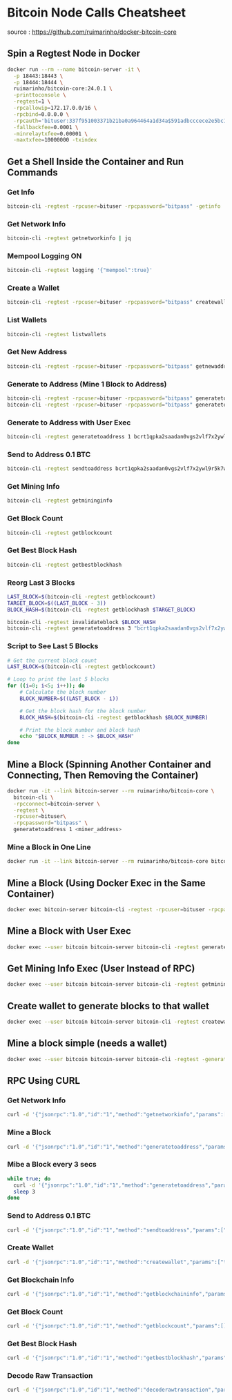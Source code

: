# Bitcoin Node Calls Cheatsheet
source : https://github.com/ruimarinho/docker-bitcoin-core

## Spin a Regtest Node in Docker

```bash
docker run --rm --name bitcoin-server -it \
  -p 18443:18443 \
  -p 18444:18444 \
  ruimarinho/bitcoin-core:24.0.1 \
  -printtoconsole \
  -regtest=1 \
  -rpcallowip=172.17.0.0/16 \
  -rpcbind=0.0.0.0 \
  -rpcauth='bituser:337f951003371b21ba0a964464a1d34a$591adbcccece2e5bc1fdd8426c3aa9441a8a6c5cf0fa9a3ed6f7f53029e76130' \
  -fallbackfee=0.0001 \
  -minrelaytxfee=0.00001 \
  -maxtxfee=10000000 -txindex
```

## Get a Shell Inside the Container and Run Commands

### Get Info
```bash
bitcoin-cli -regtest -rpcuser=bituser -rpcpassword="bitpass" -getinfo
```

### Get Network Info
```bash
bitcoin-cli -regtest getnetworkinfo | jq
```

### Mempool Logging ON
```bash
bitcoin-cli -regtest logging '{"mempool":true}'
```

### Create a Wallet
```bash
bitcoin-cli -regtest -rpcuser=bituser -rpcpassword="bitpass" createwallet wallet_test
```

### List Wallets
```bash
bitcoin-cli -regtest listwallets
```

### Get New Address
```bash
bitcoin-cli -regtest -rpcuser=bituser -rpcpassword="bitpass" getnewaddress
```

### Generate to Address (Mine 1 Block to Address)
```bash
bitcoin-cli -regtest -rpcuser=bituser -rpcpassword="bitpass" generatetoaddress <NUM_BLOCKS> <ADDRESS>
bitcoin-cli -regtest -rpcuser=bituser -rpcpassword="bitpass" generatetoaddress 1 bcrt1qpka2saadan0vgs2vlf7x2ywl9r5k7wu3yfa83y
```

### Generate to Address with User Exec
```bash
bitcoin-cli -regtest generatetoaddress 1 bcrt1qpka2saadan0vgs2vlf7x2ywl9r5k7wu3yfa83y
```

### Send to Address 0.1 BTC
```bash
bitcoin-cli -regtest sendtoaddress bcrt1qpka2saadan0vgs2vlf7x2ywl9r5k7wu3yfa83y 0.1
```

### Get Mining Info
```bash
bitcoin-cli -regtest getmininginfo
```

### Get Block Count
```bash
bitcoin-cli -regtest getblockcount
```

### Get Best Block Hash
```bash
bitcoin-cli -regtest getbestblockhash
```

### Reorg Last 3 Blocks
```bash
LAST_BLOCK=$(bitcoin-cli -regtest getblockcount)
TARGET_BLOCK=$((LAST_BLOCK - 3))
BLOCK_HASH=$(bitcoin-cli -regtest getblockhash $TARGET_BLOCK)

bitcoin-cli -regtest invalidateblock $BLOCK_HASH
bitcoin-cli -regtest generatetoaddress 3 "bcrt1qpka2saadan0vgs2vlf7x2ywl9r5k7wu3yfa83y"
```

### Script to See Last 5 Blocks
```bash
# Get the current block count
LAST_BLOCK=$(bitcoin-cli -regtest getblockcount)

# Loop to print the last 5 blocks
for ((i=0; i<5; i++)); do
    # Calculate the block number
    BLOCK_NUMBER=$((LAST_BLOCK - i))

    # Get the block hash for the block number
    BLOCK_HASH=$(bitcoin-cli -regtest getblockhash $BLOCK_NUMBER)

    # Print the block number and block hash
    echo "$BLOCK_NUMBER : -> $BLOCK_HASH"
done
```

## Mine a Block (Spinning Another Container and Connecting, Then Removing the Container)
```bash
docker run -it --link bitcoin-server --rm ruimarinho/bitcoin-core \
  bitcoin-cli \
  -rpcconnect=bitcoin-server \
  -regtest \
  -rpcuser=bituser\
  -rpcpassword="bitpass" \
  generatetoaddress 1 <miner_address>
```

### Mine a Block in One Line
```bash
docker run -it --link bitcoin-server --rm ruimarinho/bitcoin-core bitcoin-cli -rpcconnect=bitcoin-server -regtest -rpcuser=bituser -rpcpassword="bitpass" generatetoaddress 1 bcrt1qpka2saadan0vgs2vlf7x2ywl9r5k7wu3yfa83y
```

## Mine a Block (Using Docker Exec in the Same Container)
```bash
docker exec bitcoin-server bitcoin-cli -regtest -rpcuser=bituser -rpcpassword="bitpass" generatetoaddress 1 bcrt1qpka2saadan0vgs2vlf7x2ywl9r5k7wu3yfa83y
```

## Mine a Block with User Exec
```bash
docker exec --user bitcoin bitcoin-server bitcoin-cli -regtest generatetoaddress 1 bcrt1qpka2saadan0vgs2vlf7x2ywl9r5k7wu3yfa83y
```

## Get Mining Info Exec (User Instead of RPC)
```bash
docker exec --user bitcoin bitcoin-server bitcoin-cli -regtest getmininginfo
```


## Create wallet to generate blocks to that wallet
```bash
docker exec --user bitcoin bitcoin-server bitcoin-cli -regtest createwallet testwallet
```

## Mine a block simple (needs a wallet)
```bash
docker exec --user bitcoin bitcoin-server bitcoin-cli -regtest -generate 1
```


## RPC Using CURL

### Get Network Info
```bash
curl -d '{"jsonrpc":"1.0","id":"1","method":"getnetworkinfo","params":[]}' http://bituser:bitpass@127.0.0.1:18443/ | jq
```

### Mine a Block
```bash
curl -d '{"jsonrpc":"1.0","id":"1","method":"generatetoaddress","params":[1,"bcrt1qpka2saadan0vgs2vlf7x2ywl9r5k7wu3yfa83y"]}' http://bituser:bitpass@127.0.0.1:18443/ | jq
```

### Mibe a Block every 3 secs
```bash
while true; do
  curl -d '{"jsonrpc":"1.0","id":"1","method":"generatetoaddress","params":[1,"bcrt1qpka2saadan0vgs2vlf7x2ywl9r5k7wu3yfa83y"]}' http://bituser:bitpass@127.0.0.1:18443/ | jq
  sleep 3
done
```

### Send to Address 0.1 BTC
```bash
curl -d '{"jsonrpc":"1.0","id":"1","method":"sendtoaddress","params":["bcrt1qpka2saadan0vgs2vlf7x2ywl9r5k7wu3yfa83y", 0.1]}' http://bituser:bitpass@127.0.0.1:18443/ | jq
```

### Create Wallet
```bash
curl -d '{"jsonrpc":"1.0","id":"1","method":"createwallet","params":["testwallet2"]}' http://bituser:bitpass@127.0.0.1:18443/ | jq
```

### Get Blockchain Info
```bash
curl -d '{"jsonrpc":"1.0","id":"1","method":"getblockchaininfo","params":[]}' http://bituser:bitpass@127.0.0.1:18443/ | jq
```

### Get Block Count
```bash
curl -d '{"jsonrpc":"1.0","id":"1","method":"getblockcount","params":[]}' http://bituser:bitpass@127.0.0.1:18443/ | jq
```

### Get Best Block Hash
```bash
curl -d '{"jsonrpc":"1.0","id":"1","method":"getbestblockhash","params":[]}' http://bituser:bitpass@127.0.0.1:18443/ | jq
```

### Decode Raw Transaction
```bash
curl -d '{"jsonrpc":"1.0","id":"1","method":"decoderawtransaction","params":["RAW_TX_HERE"]}' http://bituser:bitpass@127.0.0.1:18443/ | jq
```
